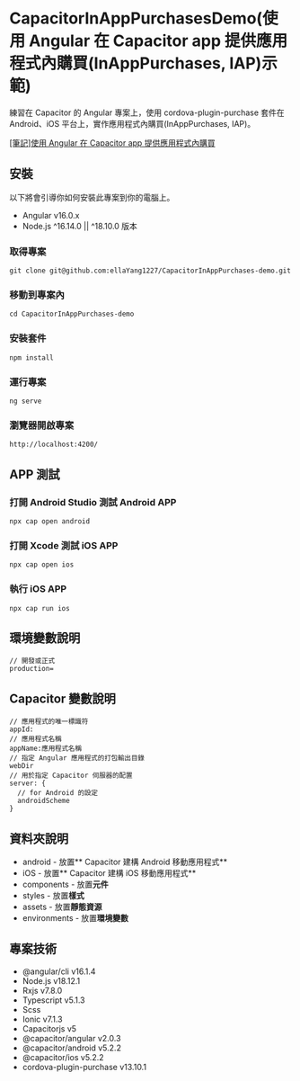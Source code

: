 # CapacitorInAppPurchasesDemo(使用 Angular 在 Capacitor app 提供應用程式內購買(InAppPurchases, IAP)示範)

練習在 Capacitor 的 Angular 專案上，使用 cordova-plugin-purchase 套件在 Android、iOS 平台上，實作應用程式內購買(InAppPurchases, IAP)。

[[筆記]使用 Angular 在 Capacitor app 提供應用程式內購買](https://perfect-submarine-445.notion.site/Angular-APP-Angular-Ionic-Capacitor-1-a615b801f848416cb14b6812fa624af1)

## 安裝

以下將會引導你如何安裝此專案到你的電腦上。

- Angular v16.0.x
- Node.js ^16.14.0 || ^18.10.0 版本

### 取得專案

```
git clone git@github.com:ellaYang1227/CapacitorInAppPurchases-demo.git
```

### 移動到專案內

```
cd CapacitorInAppPurchases-demo
```

### 安裝套件

```
npm install
```

### 運行專案

```
ng serve
```

### 瀏覽器開啟專案

```
http://localhost:4200/
```

## APP 測試

### 打開 Android Studio 測試 Android APP

```
npx cap open android
```

### 打開 Xcode 測試 iOS APP

```
npx cap open ios
```

### 執行 iOS APP

```
npx cap run ios
```

## 環境變數說明

```
// 開發或正式
production=
```

## Capacitor 變數說明

```
// 應用程式的唯一標識符
appId:
// 應用程式名稱
appName:應用程式名稱
// 指定 Angular 應用程式的打包輸出目錄
webDir
// 用於指定 Capacitor 伺服器的配置
server: {
  // for Android 的設定
  androidScheme
}
```

## 資料夾說明

- android - 放置** Capacitor 建構 Android 移動應用程式**
- iOS - 放置** Capacitor 建構 iOS 移動應用程式**
- components - 放置**元件**
- styles - 放置**樣式**
- assets - 放置**靜態資源**
- environments - 放置**環境變數**

## 專案技術

- @angular/cli v16.1.4
- Node.js v18.12.1
- Rxjs v7.8.0
- Typescript v5.1.3
- Scss
- Ionic v7.1.3
- Capacitorjs v5
- @capacitor/angular v2.0.3
- @capacitor/android v5.2.2
- @capacitor/ios v5.2.2
- cordova-plugin-purchase v13.10.1
